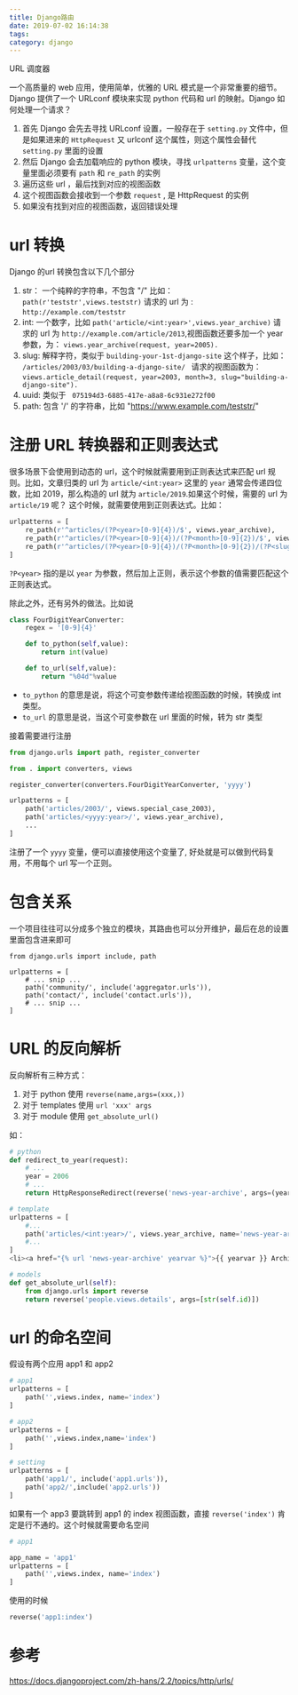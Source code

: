 ```yaml
---
title: Django路由
date: 2019-07-02 16:14:38
tags: 
category: django
---
```

URL 调度器

<!-- more -->

一个高质量的 web 应用，使用简单，优雅的 URL 模式是一个非常重要的细节。Django 提供了一个 URLconf 模块来实现 python 代码和 url 的映射。Django 如何处理一个请求？

1. 首先 Django 会先去寻找 URLconf 设置，一般存在于 `setting.py` 文件中，但是如果进来的 `HttpRequest` 又 urlconf 这个属性，则这个属性会替代 `setting.py` 里面的设置
2. 然后 Django 会去加载响应的 python 模块，寻找 `urlpatterns` 变量，这个变量里面必须要有 `path` 和 `re_path` 的实例
3. 遍历这些 url ，最后找到对应的视图函数
4. 这个视图函数会接收到一个参数 `request` , 是 HttpRequest 的实例
5. 如果没有找到对应的视图函数，返回错误处理

# url 转换
Django 的url 转换包含以下几个部分
1. str： 一个纯粹的字符串，不包含 "/" 比如：`path(r'teststr',views.teststr)` 请求的 url 为 : `http://example.com/teststr`
2. int:  一个数字，比如 `path('article/<int:year>',views.year_archive)` 请求的 url 为 `http://example.com/article/2013`,视图函数还要多加一个 year 参数，为： `views.year_archive(request, year=2005).`
3. slug: 解释字符，类似于 `building-your-1st-django-site` 这个样子，比如： `/articles/2003/03/building-a-django-site/ `  请求的视图函数为： `views.article_detail(request, year=2003, month=3, slug="building-a-django-site").`
4. uuid: 类似于 ` 075194d3-6885-417e-a8a8-6c931e272f00`
5. path: 包含 '/' 的字符串，比如 "https://www.example.com/teststr/"

# 注册 URL 转换器和正则表达式
很多场景下会使用到动态的 url，这个时候就需要用到正则表达式来匹配 url 规则。比如，文章归类的 url 为 `article/<int:year>` 这里的 `year` 通常会传递四位数，比如 2019，那么构造的 url 就为 `article/2019`.如果这个时候，需要的 url 为 `article/19` 呢？ 这个时候，就需要使用到正则表达式。比如：
```py
urlpatterns = [
    re_path(r'^articles/(?P<year>[0-9]{4})/$', views.year_archive),
    re_path(r'^articles/(?P<year>[0-9]{4})/(?P<month>[0-9]{2})/$', views.month_archive),
    re_path(r'^articles/(?P<year>[0-9]{4})/(?P<month>[0-9]{2})/(?P<slug>[\w-_]+)/$', views.article_detail),
]
```
`?P<year>` 指的是以 `year` 为参数，然后加上正则，表示这个参数的值需要匹配这个正则表达式。

除此之外，还有另外的做法。比如说
```py
class FourDigitYearConverter:
	regex = '[0-9]{4}'

	def to_python(self,value):
		return int(value)

	def to_url(self,value):
		return "%04d"%value
```
* `to_python` 的意思是说，将这个可变参数传递给视图函数的时候，转换成 int 类型。
* `to_url` 的意思是说，当这个可变参数在 url 里面的时候，转为 str 类型

接着需要进行注册
```py
from django.urls import path, register_converter

from . import converters, views

register_converter(converters.FourDigitYearConverter, 'yyyy')

urlpatterns = [
    path('articles/2003/', views.special_case_2003),
    path('articles/<yyyy:year>/', views.year_archive),
    ...
]
```
注册了一个 `yyyy` 变量，便可以直接使用这个变量了, 好处就是可以做到代码复用，不用每个 url 写一个正则。

# 包含关系
一个项目往往可以分成多个独立的模块，其路由也可以分开维护，最后在总的设置里面包含进来即可
```
from django.urls import include, path

urlpatterns = [
    # ... snip ...
    path('community/', include('aggregator.urls')),
    path('contact/', include('contact.urls')),
    # ... snip ...
]
```

# URL 的反向解析
反向解析有三种方式：
1. 对于 python 使用 `reverse(name,args=(xxx,))`
2. 对于 templates 使用 `url 'xxx' args`
3. 对于 module 使用 `get_absolute_url()` 

如：
```python
# python
def redirect_to_year(request):
    # ...
    year = 2006
    # ...
    return HttpResponseRedirect(reverse('news-year-archive', args=(year,)))

# template
urlpatterns = [
    #...
    path('articles/<int:year>/', views.year_archive, name='news-year-archive'),
    #...
]
<li><a href="{% url 'news-year-archive' yearvar %}">{{ yearvar }} Archive</a></li>

# models
def get_absolute_url(self):
    from django.urls import reverse
    return reverse('people.views.details', args=[str(self.id)])
```

# url 的命名空间
假设有两个应用 app1 和 app2

```python
# app1
urlpatterns = [
	path('',views.index, name='index')
]

# app2
urlpatterns = [
	path('',views.index,name='index')
]

# setting
urlpatterns = [
	path('app1/', include('app1.urls')),
	path('app2/',include('app2.urls'))
]
```

如果有一个 app3 要跳转到 app1 的 index 视图函数，直接 `reverse('index')` 肯定是行不通的。这个时候就需要命名空间 

```py
# app1

app_name = 'app1'
urlpatterns = [
	path('',views.index, name='index')
]
```
使用的时候
```py
reverse('app1:index')
```

# 参考
https://docs.djangoproject.com/zh-hans/2.2/topics/http/urls/